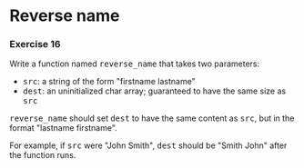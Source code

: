 # Reverse name
### Exercise 16
Write a function named <tt>reverse_name</tt> that takes two parameters:
- <tt>src</tt>: a string of the form "firstname lastname"
- <tt>dest</tt>: an uninitialized char array; guaranteed to have the same size as <tt>src</tt>

<tt>reverse_name</tt> should set <tt>dest</tt> to have the same content as <tt>src</tt>, but in the format "lastname firstname".

For example, if <tt>src</tt> were "John Smith", <tt>dest</tt> should be "Smith John" after the function runs.


